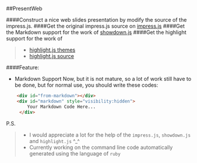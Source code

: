 ##PresentWeb

####Construct a nice web slides presentation by modify the source of the impress.js.
####Get the original impress.js source on [impress.js](https://github.com/bartaz/impress.js)
####Get the Markdown support for the work of [showdown.js](https://github.com/showdownjs/showdown)
####Get the highlight support for the work of 
>* [highlight.js themes](https://highlightjs.org/)
>* [highlight.js source](https://github.com/isagalaev/highlight.js)

####Feature:
* Markdown Support Now, but it is not mature, so a lot of work still have to be done, but for normal use, you should write these codes:

```html
	<div id="from-markdown"></div>
    <div id="markdown" style="visibility:hidden">
    	Your Markdown Code Here...
     </div>
```


P.S. 
>* I would appreciate a lot for the help of the ``impress.js``, ``showdown.js`` and ``highlight.js`` ^_^
>* Currently working on the command line code automatically generated using the language of ``ruby``
